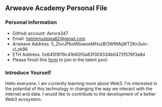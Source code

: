 ## Arweave Academy Personal File

### Personal information

- GitHub account: Avrora347
- Email: helmimustopa62@gmail.com
- Arweave Address: 5_ZtvrJPboWbxeoeMHuzBOWftMqWT2Kn3uiv-cLzk98
- ETH Address: 0x645f8f19c41b60f0a83f309334b0472f576f3a8d
- Please finish this [form](https://docs.google.com/forms/d/e/1FAIpQLSfWA5fIIcBgmRppm3jNz5vmf9Mai_QMVil-2pO4r7YKn_Zhtw/viewform?usp=sf_link) to join in the talent pool.

### Introduce Yourself
Hello everyone, I am currently learning more about Web3. I'm interested in the potential of this technology in changing the way we interact with the internet and data. I would like to contribute to the development of a better Web3 ecosystem.
